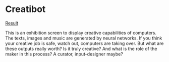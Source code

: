 # Creatibot

[Result](https://philipgher.github.io/creatibot/)

This is an exhibition screen to display creative capabilities of computers. The texts, images and music are generated by neural networks. If you think your creative job is safe, watch out, computers are taking over. But what are these outputs really worth? Is it truly creative? And what is the role of the maker in this process? A curator, input-designer maybe?
